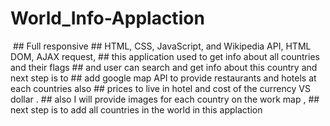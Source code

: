 # World_Info-Applaction

<img src=''>
## Full responsive 
## HTML, CSS, JavaScript, and Wikipedia API, HTML DOM, AJAX request, 
## this application used to get info about all countries and their flags 
## and user can search and get info about this country and next step is to 
## add google map API to provide restaurants and hotels at each countries also
## prices to live in hotel and cost of the currency VS dollar .
## also I will provide images for each country on the work map , 
## next step is to add all countries in the world in this applaction  
